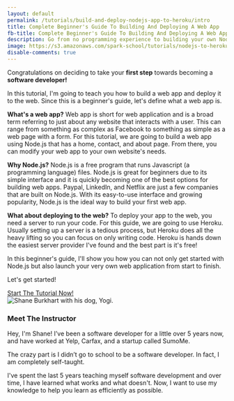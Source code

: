 ```yaml
---
layout: default
permalink: /tutorials/build-and-deploy-nodejs-app-to-heroku/intro
title: Complete Beginner's Guide To Building And Deploying A Web App
fb-title: Complete Beginner's Guide To Building And Deploying A Web App
description: Go from no programming experience to building your own Node.js web app from scratch and deploying it to the web with Heroku.
image: https://s3.amazonaws.com/spark-school/tutorials/nodejs-to-heroku/coding-on-a-laptop.jpg
disable-comments: true
---
```


Congratulations on deciding to take your **first step** towards becoming a **software developer!**

In this tutorial, I'm going to teach you how to build a web app and deploy it to the web.  Since this is a beginner's guide, let's define what a web app is.

**What's a web app?** Web app is short for web application and is a broad term referring to just about any website that interacts with a user. This can range from something as complex as Facebook to something as simple as a web page with a form. For this tutorial, we are going to build a web app using Node.js that has a home, contact, and about page. From there, you can modify your web app to your own website's needs.

**Why Node.js?**  Node.js is a free program that runs Javascript (a programming language) files. Node.js is great for beginners due to its simple interface and it is quickly becoming one of the best options for building web apps.  Paypal, LinkedIn, and Netflix are just a few companies that are built on Node.js. With its easy-to-use interface and growing popularity, Node.js is the ideal way to build your first web app.

**What about deploying to the web?** To deploy your app to the web, you need a server to run your code. For this guide, we are going to use Heroku. Usually setting up a server is a tedious process, but Heroku does all the heavy lifting so you can focus on only writing code. Heroku is hands down the easiest server provider I've found and the best part is it's free!

In this beginner's guide, I'll show you how you can not only get started with Node.js but also launch your very own web application from start to finish.

Let's get started!

<div class="content-upgrade">
    <a class="button block" href="/tutorials/build-and-deploy-nodejs-app-to-heroku/1">Start The Tutorial Now!</a>
</div>

<div class="meet-the-author">
	<div class="graphic">
		<img class="circle" src="https://s3.amazonaws.com/spark-school/me_and_yogi.png" alt="Shane Burkhart with his dog, Yogi." />
	</div>
	<div class="description">
		<h3>Meet The Instructor</h3>
		<p>Hey, I'm Shane! I’ve been a software developer for a little over 5 years now, and have worked at Yelp, Carfax, and a startup called SumoMe.
		<p>The crazy part is I didn’t go to school to be a software developer. In fact, I am completely self-taught.</p>
		<p>I've spent the last 5 years teaching myself software development and over time, I have learned what works and what doesn't. Now, I want to use my knowledge to help you learn as efficiently as possible.</p>
	</div>
</div>
